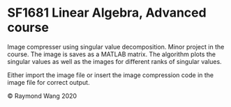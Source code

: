 # SF1681 Linear Algebra, Advanced course
Image compresser using singular value decomposition. Minor project in the course.
The image is saves as a MATLAB matrix. The algorithm plots the singular values as well as the images for 
different ranks of singular values.

Either import the image file or insert the image compression code in the image file for correct output.

© Raymond Wang 2020
